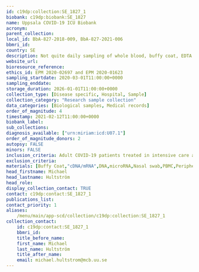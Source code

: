 ```yaml
---
id: c19dp:collection:SE_1827_1
biobank: c19dp:biobank:SE_1827
name: Uppsala COVID-19 ICU Biobank
acronym:
parent_collection:
local_id: BbA-827-2018-009, BbA-827-2021-006
bbmri_id:
country: SE
description: Not quite daily sampling of whole blood, buffy coat, EDTA plasma, Citrate plasma, RNA-stabilised blood, CyTOF-stabilised blood, PBMCs, urine, nasopharyngeal samples.
website_url:
bioresource_reference:
ethics_id: EPM 2020-02697 and EPM 2020-01623
sampling_startdate: 2020-03-01T11:00:00+0000
sampling_enddate:
storage_duration: 2026-01-01T11:00:00+0000
collection_type: [Disease specific, Hospital, Sample]
collection_category: "Research sample collection"
data_categories: [Biological samples, Medical records]
order_of_magnitude: 4
timestamp: 2021-02-12T11:00:00+0000
biobank_label:
sub_collections:
diagnosis_available: ["urn:miriam:icd:U07.1"]
order_of_magnitude_donors: 2
autopsy: FALSE
minors: FALSE
inclusion_criteria: Adult COVID-19 patients treated in intensive care at Uppsala University Hospital.
exclusion_criteria:
materials: [Buffy Coat,"cDNA/mRNA",DNA,microRNA,Nasal swab,PBMC,Peripheral blood cells,RNA,Plasma,Serum,Throat swab,Urine,Whole Blood,Pathogen]
head_firstname: Michael
head_lastname: Hultström
head_role:
display_collection_contact: TRUE
contact: c19dp:contact:SE_1827_1
publications_list:
contact_priority: 1
aliases:
    /menu/main/app-scd/collection/c19dp:collection:SE_1827_1
collection_contact:
    id: c19dp:contact:SE_1827_1
    bbmri_id:
    title_before_name:
    first_name: Michael
    last_name: Hultström
    title_after_name:
    email: michael.hultstrom@mcb.uu.se
---
```

